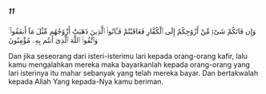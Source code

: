 ##### 11

<span class="ayah">وَإِن فَاتَكُمْ شَىْءٌۭ مِّنْ أَزْوَٰجِكُمْ إِلَى ٱلْكُفَّارِ فَعَاقَبْتُمْ فَـَٔاتُوا۟ ٱلَّذِينَ ذَهَبَتْ أَزْوَٰجُهُم مِّثْلَ مَآ أَنفَقُوا۟ ۚ وَٱتَّقُوا۟ ٱللَّهَ ٱلَّذِىٓ أَنتُم بِهِۦ مُؤْمِنُونَ</span>

<span class="ayah_translation">Dan jika seseorang dari isteri-isterimu lari kepada orang-orang kafir, lalu kamu mengalahkan mereka maka bayarkanlah kepada orang-orang yang lari isterinya itu mahar sebanyak yang telah mereka bayar. Dan bertakwalah kepada Allah Yang kepada-Nya kamu beriman.</span>
